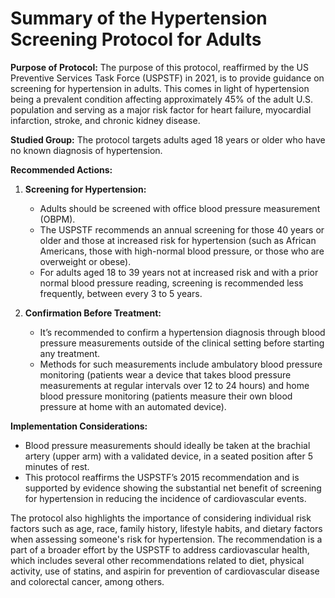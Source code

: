 # Summary of the Hypertension Screening Protocol for Adults

**Purpose of Protocol:**
The purpose of this protocol, reaffirmed by the US Preventive Services Task Force (USPSTF) in 2021, is to provide guidance on screening for hypertension in adults. This comes in light of hypertension being a prevalent condition affecting approximately 45% of the adult U.S. population and serving as a major risk factor for heart failure, myocardial infarction, stroke, and chronic kidney disease.

**Studied Group:** 
The protocol targets adults aged 18 years or older who have no known diagnosis of hypertension.

**Recommended Actions:**
1. **Screening for Hypertension:** 
   - Adults should be screened with office blood pressure measurement (OBPM).
   - The USPSTF recommends an annual screening for those 40 years or older and those at increased risk for hypertension (such as African Americans, those with high-normal blood pressure, or those who are overweight or obese).
   - For adults aged 18 to 39 years not at increased risk and with a prior normal blood pressure reading, screening is recommended less frequently, between every 3 to 5 years.

2. **Confirmation Before Treatment:**
   - It’s recommended to confirm a hypertension diagnosis through blood pressure measurements outside of the clinical setting before starting any treatment.
   - Methods for such measurements include ambulatory blood pressure monitoring (patients wear a device that takes blood pressure measurements at regular intervals over 12 to 24 hours) and home blood pressure monitoring (patients measure their own blood pressure at home with an automated device).

**Implementation Considerations:**
- Blood pressure measurements should ideally be taken at the brachial artery (upper arm) with a validated device, in a seated position after 5 minutes of rest.
- This protocol reaffirms the USPSTF’s 2015 recommendation and is supported by evidence showing the substantial net benefit of screening for hypertension in reducing the incidence of cardiovascular events.

The protocol also highlights the importance of considering individual risk factors such as age, race, family history, lifestyle habits, and dietary factors when assessing someone's risk for hypertension. The recommendation is a part of a broader effort by the USPSTF to address cardiovascular health, which includes several other recommendations related to diet, physical activity, use of statins, and aspirin for prevention of cardiovascular disease and colorectal cancer, among others.
